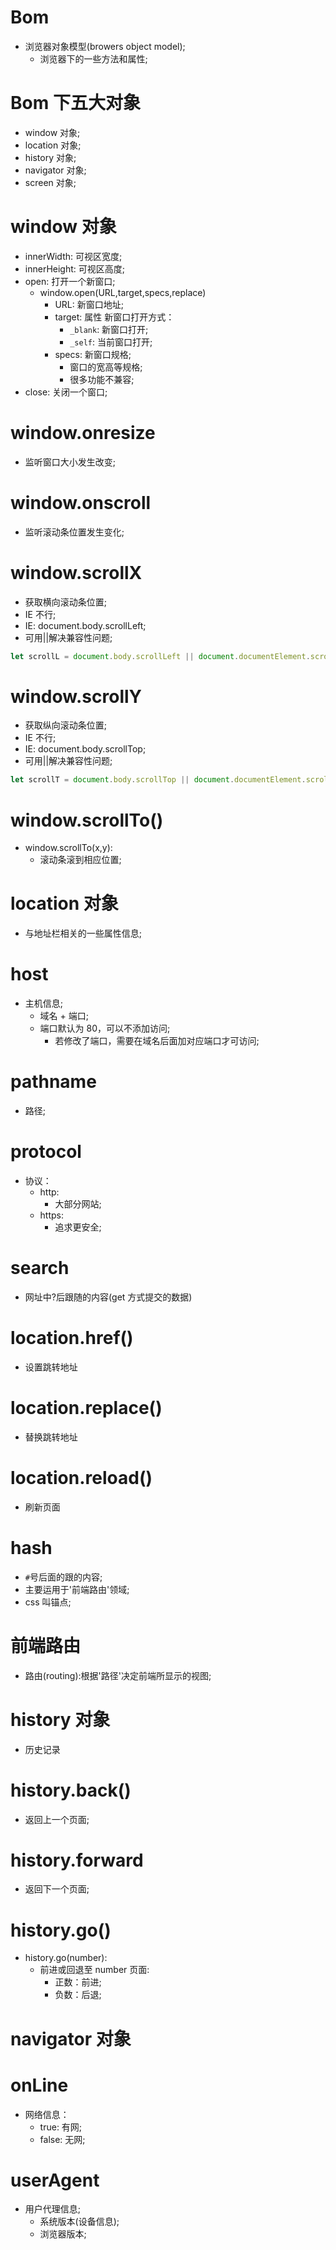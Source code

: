 # Bom

- 浏览器对象模型(browers object model);
  - 浏览器下的一些方法和属性;

# Bom 下五大对象

- window 对象;
- location 对象;
- history 对象;
- navigator 对象;
- screen 对象;

# window 对象

- innerWidth: 可视区宽度;
- innerHeight: 可视区高度;
- open: 打开一个新窗口;
  - window.open(URL,target,specs,replace)
    - URL: 新窗口地址;
    - target: 属性 新窗口打开方式：
      - `_blank`: 新窗口打开;
      - `_self`: 当前窗口打开;
    - specs: 新窗口规格;
      - 窗口的宽高等规格;
      - 很多功能不兼容;
- close: 关闭一个窗口;

# window.onresize

- 监听窗口大小发生改变;

# window.onscroll

- 监听滚动条位置发生变化;

# window.scrollX

- 获取横向滚动条位置;
- IE 不行;
- IE: document.body.scrollLeft;
- 可用||解决兼容性问题;

```js
let scrollL = document.body.scrollLeft || document.documentElement.scrollLeft;
```

# window.scrollY

- 获取纵向滚动条位置;
- IE 不行;
- IE: document.body.scrollTop;
- 可用||解决兼容性问题;

```js
let scrollT = document.body.scrollTop || document.documentElement.scrollTop;
```

# window.scrollTo()

- window.scrollTo(x,y):
  - 滚动条滚到相应位置;

# location 对象

- 与地址栏相关的一些属性信息;

# host

- 主机信息;
  - 域名 + 端口;
  - 端口默认为 80，可以不添加访问;
    - 若修改了端口，需要在域名后面加对应端口才可访问;

# pathname

- 路径;

# protocol

- 协议：
  - http:
    - 大部分网站;
  - https:
    - 追求更安全;

# search

- 网址中?后跟随的内容(get 方式提交的数据)

# location.href()

- 设置跳转地址

# location.replace()

- 替换跳转地址

# location.reload()

- 刷新页面

# hash

- `#`号后面的跟的内容;
- 主要运用于'前端路由'领域;
- css 叫锚点;

# 前端路由

- 路由(routing):根据'路径'决定前端所显示的视图;

# history 对象

- 历史记录

# history.back()

- 返回上一个页面;

# history.forward

- 返回下一个页面;

# history.go()

- history.go(number):
  - 前进或回退至 number 页面:
    - 正数：前进;
    - 负数：后退;

# navigator 对象

# onLine

- 网络信息：
  - true: 有网;
  - false: 无网;

# userAgent

- 用户代理信息;
  - 系统版本(设备信息);
  - 浏览器版本;
